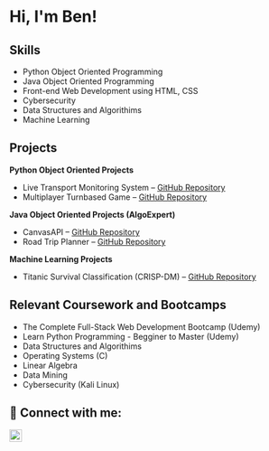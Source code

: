 <h1>Hi, I'm Ben! </h1>
<h2>Skills</h2>
<ul>
  <li>Python Object Oriented Programming</li>
  <li>Java Object Oriented Programming</li>
  <li>Front-end Web Development using HTML, CSS</li>
  <li>Cybersecurity</li>
  <li>Data Structures and Algorithims</li>
  <li>Machine Learning</li>
</ul>

<h2>Projects</h2>

<b>Python Object Oriented Projects</b>
<ul>
  <li>
    Live Transport Monitoring System –
    <a href="https://github.com/benkosiek/Live-public-transport-monitoring-tracking-system.git" target="_blank">
      GitHub Repository
    </a>
  </li>
  <li>
    Multiplayer Turnbased Game –
    <a href="https://github.com/benkosiek/Turn-based-Game.git" target="_blank">
      GitHub Repository
    </a>
  </li>
</ul>

<b>Java Object Oriented Projects (AlgoExpert)</b>
<ul>
  <li>
    CanvasAPI –
    <a href="https://github.com/benkosiek/CanvasAPI1.git" target="_blank">
      GitHub Repository
    </a>
  </li>
  <li>
    Road Trip Planner –
    <a href="https://github.com/benkosiek/RoadTripPathFinder.git" target="_blank">
      GitHub Repository
    </a>
  </li>
</ul>
<b>Machine Learning Projects</b>
<ul>
  <li>
    Titanic Survival Classification (CRISP-DM) –
    <a href="https://github.com/benkosiek/titanic-classification-python" target="_blank">
      GitHub Repository
    </a>
  </li>
</ul>


<h2>Relevant Coursework and Bootcamps</h2>
<ul>
  <li>The Complete Full-Stack Web Development Bootcamp (Udemy)</li>
  <li> Learn Python Programming - Begginer to Master (Udemy)</li>
  <li>Data Structures and Algorithims</li>
  <liObject Oriented Design (Python and Java)></li>
  <li>Operating Systems (C)</li>
  <li>Linear Algebra</li>
  <li>Data Mining</li>  
  <li>Cybersecurity (Kali Linux)</li>

  </ul>

<h2> 🤳 Connect with me:</h2>

[<img align="left" alt="BenedyktKosiek | LinkedIn" width="22px" src="https://cdn.jsdelivr.net/npm/simple-icons@v3/icons/linkedin.svg" />][linkedin]


[linkedin]: https://linkedin.com/in/kosiekbenedykt

<!--
**joshmadakor1/joshmadakor1** is a ✨ _special_ ✨ repository because its `README.md` (this file) appears on your GitHub profile.

Here are some ideas to get you started:

- 🔭 I’m currently working on ...
- 🌱 I’m currently learning ...
- 👯 I’m looking to collaborate on ...
- 🤔 I’m looking for help with ...
- 💬 Ask me about ...
- 📫 How to reach me: ...
- 😄 Pronouns: ...
- ⚡ Fun fact: ...
-->
